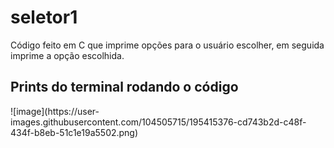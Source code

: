 # seletor1
Código feito em C que imprime opções para o usuário escolher, em seguida imprime a opção escolhida.
<h2>Prints do terminal rodando o código</h2>
![image](https://user-images.githubusercontent.com/104505715/195415376-cd743b2d-c48f-434f-b8eb-51c1e19a5502.png)
